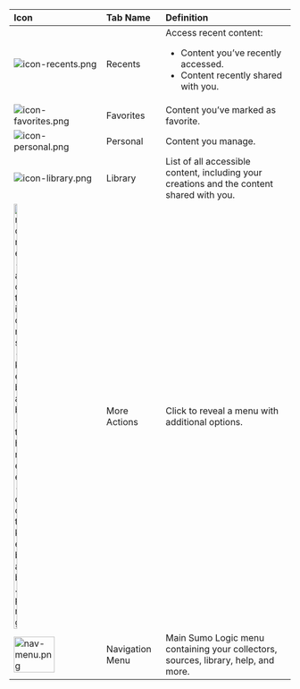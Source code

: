 | Icon | Tab Name | Definition |
| :-- | :-- | :-- |
| ![icon-recents.png](/img/content-sharing/icon-recents.png) | Recents | Access recent content:<ul><li>Content you’ve recently accessed.</li><li>Content recently shared with you.</li></ul> |
| ![icon-favorites.png](/img/content-sharing/icon-favorites.png) | Favorites | Content you’ve marked as favorite. |
| ![icon-personal.png](/img/content-sharing/icon-personal.png) | Personal | Content you manage. |
| ![icon-library.png](/img/content-sharing/icon-library.png) | Library | List of all accessible content, including your creations and the content shared with you. |
| <img src="/img/content-sharing/icon-more-actions-kebab-three-dot kebab.png" alt="more-actions-kebab-three-dot kebab.png" width="20%" /> | More Actions  | Click to reveal a menu with additional options. |
| <img src="/img/content-sharing/nav-menu.png" alt="nav-menu.png" width="70%" /> | Navigation Menu  | Main Sumo Logic menu containing your collectors, sources, library, help, and more. |
